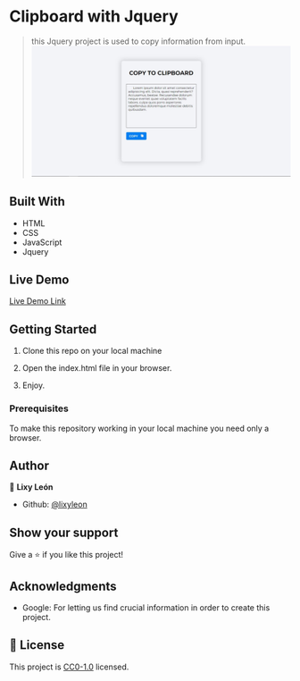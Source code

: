 # Clipboard with Jquery

> this Jquery project is used to copy information from input.
![screenshot](./Screenshot_1.jpg)

## Built With

- HTML
- CSS
- JavaScript
- Jquery
## Live Demo

[Live Demo Link](https://lixyleon.github.io/clipboard_jquery_lixy_29jul23/)


## Getting Started
1. Clone this repo on your local machine

2. Open the index.html file in your browser.

3. Enjoy.

### Prerequisites
To make this repository working in your local machine you need only a browser.

## Author

👤 **Lixy León**

- Github: [@lixyleon](https://github.com/lixyleon)


## Show your support

Give a ⭐️ if you like this project!

## Acknowledgments

- Google: For letting us find crucial information in order to create this project.

## 📝 License

This project is [CC0-1.0](LICENSE) licensed.
